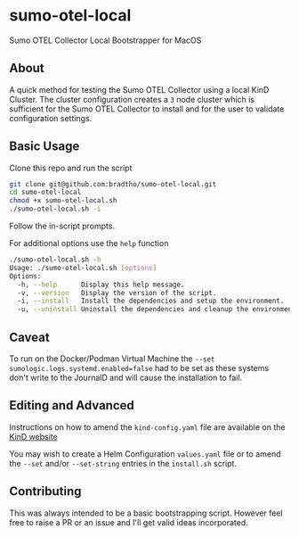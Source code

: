 # sumo-otel-local

Sumo OTEL Collector Local Bootstrapper for MacOS

## About

A quick method for testing the Sumo OTEL Collector using a local KinD Cluster. The cluster configuration creates a `3` node cluster which is sufficient for the
Sumo OTEL Collector to install and for the user to validate configuration settings.

## Basic Usage

Clone this repo and run the script

```bash
git clone git@github.com:bradtho/sumo-otel-local.git
cd sumo-otel-local
chmod +x sumo-otel-local.sh
./sumo-otel-local.sh -i
```

Follow the in-script prompts.

For additional options use the `help` function

```bash
./sumo-otel-local.sh -h
Usage: ./sumo-otel-local.sh [options]
Options:
  -h, --help      Display this help message.
  -v, --version   Display the version of the script.
  -i, --install   Install the dependencies and setup the environment.
  -u, --uninstall Uninstall the dependencies and cleanup the environment.
```

## Caveat

To run on the Docker/Podman Virtual Machine the `--set sumologic.logs.systemd.enabled=false` had to be set as these systems don't write to the JournalD and will cause the installation to fail.

## Editing and Advanced

Instructions on how to amend the `kind-config.yaml` file are available on the [KinD website](https://kind.sigs.k8s.io/docs/user/configuration/#getting-started)

You may wish to create a Helm Configuration `values.yaml` file or to amend the `--set` and/or `--set-string` entries in the `install.sh` script.

## Contributing

This was always intended to be a basic bootstrapping script. However feel free to raise a PR or an issue and I'll get valid ideas incorporated.
